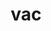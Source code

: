 ---
category: 3-letters
denotation: null
name: vac
reference_link: https://www.etymonline.com/word/vac
root_language: null
root_name: null
title: vac
type: free
word_sums:
- respelling: vac
  sum: 'Vac + '
---